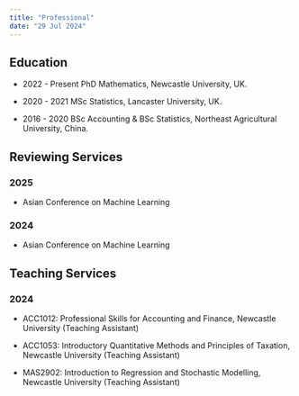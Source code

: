 ```yaml
---
title: "Professional"
date: "29 Jul 2024"
---
```


## Education

- 2022 - Present  PhD Mathematics, Newcastle University, UK.

- 2020 - 2021  MSc Statistics, Lancaster University, UK.

- 2016 - 2020  BSc Accounting & BSc Statistics, Northeast Agricultural University, China.

## Reviewing Services

### 2025

- Asian Conference on Machine Learning

### 2024

- Asian Conference on Machine Learning

## Teaching Services

### 2024

- ACC1012: Professional Skills for Accounting and Finance, Newcastle University (Teaching Assistant)

- ACC1053: Introductory Quantitative Methods and Principles of Taxation, Newcastle University (Teaching Assistant)

- MAS2902: Introduction to Regression and Stochastic Modelling, Newcastle University (Teaching Assistant)
